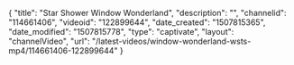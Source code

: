 {
    "title": "Star Shower Window Wonderland",
    "description": "",
    "channelid": "114661406",
    "videoid": "122899644",
    "date_created": "1507815365",
    "date_modified": "1507815778",
    "type": "captivate",
    "layout": "channelVideo",
    "url": "\/latest-videos\/window-wonderland-wsts-mp4\/114661406-122899644"
}
